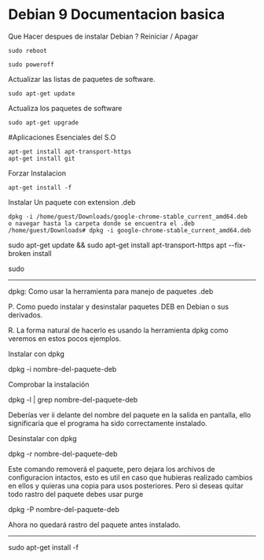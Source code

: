# Debian 9 Documentacion basica

Que Hacer despues de instalar Debian ?
Reiniciar / Apagar
```
sudo reboot

sudo poweroff
```


Actualizar las listas de paquetes de software.
```
sudo apt-get update
```

Actualiza los paquetes de software 
```
sudo apt-get upgrade

```
#Aplicaciones Esenciales del S.O
```
apt-get install apt-transport-https
apt-get install git
```

Forzar Instalacion
```
apt-get install -f
```








Instalar Un paquete con extension .deb
```
dpkg -i /home/guest/Downloads/google-chrome-stable_current_amd64.deb
o navegar hasta la carpeta donde se encuentra el .deb
/home/guest/Downloads# dpkg -i google-chrome-stable_current_amd64.deb

```
sudo apt-get update && sudo apt-get install apt-transport-https
apt --fix-broken install


sudo 

------------

dpkg: Como usar la herramienta para manejo de paquetes .deb

P. Como puedo instalar y desinstalar paquetes DEB en Debian o sus derivados.

R. La forma natural de hacerlo es usando la herramienta dpkg como veremos en estos pocos ejemplos.

Instalar con dpkg

dpkg -i nombre-del-paquete-deb

Comprobar la instalación

dpkg -l | grep nombre-del-paquete-deb

Deberías ver ii delante del nombre del paquete en la salida en pantalla, ello significaría que el programa ha sido correctamente instalado.

Desinstalar con dpkg

dpkg -r nombre-del-paquete-deb

Este comando removerá el paquete, pero dejara los archivos de configuracion intactos, esto es util en caso que hubieras realizado cambios en ellos y quieras una copia para usos posteriores. Pero si deseas quitar todo rastro del paquete debes usar purge

dpkg -P nombre-del-paquete-deb

Ahora no quedará rastro del paquete antes instalado.

---
sudo apt-get install -f



